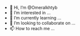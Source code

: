 - 👋 Hi, I’m @Omeralkhtyb
- 👀 I’m interested in ...
- 🌱 I’m currently learning ...
- 💞️ I’m looking to collaborate on ...
- 📫 How to reach me ...

<!---
Omeralkhtyb/Omeralkhtyb is a ✨ special ✨ repository because its `README.md` (this file) appears on your GitHub profile.
You can click the Preview link to take a look at your changes.
--->
